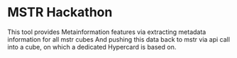# MSTR Hackathon

This tool provides Metainformation features via extracting metadata information for all mstr cubes
And pushing this data back to mstr via api call into a cube, on which a dedicated Hypercard is based on.
